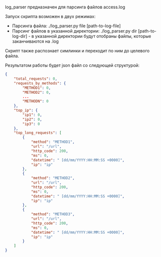 log_parser предназначен для парсинга файлов access.log

Запуск скрипта возможен в двух режимах:

- Парсинга файла: ./log_parser.py file [path-to-log-file]
- Парсинг файлов в указанной директории: ./log_parser.py dir [path-to-log-dir] - в указанной директории будут отобраны файлы, которые заканчиваются на .log


Скрипт также распознает симлинки и переходит по ним до целевого файла.

Результатом работы будет json файл со следующей структурой:
```json
{
    "total_requests": 0,
    "requests_by_methods": {
        "METHOD1": 0,
        "METHOD2": 0,
        ...
        "METHODN": 0
    },
    "top_ip": {
        "ip1": 0,
        "ip2": 0,
        "ip3": 0
    },
    "top_long_requests": [
        {
            "method": "METHOD1",
            "url": "/url",
            "http_code": 200,
            "ms": 0,
            "datetime": " [dd/mm/YYYY:HH:MM:SS +0000]",
            "ip": "ip"
        },
        {
            "method": "METHOD2",
            "url": "/url",
            "http_code": 200,
            "ms": 0,
            "datetime": " [dd/mm/YYYY:HH:MM:SS +0000]",
            "ip": "ip"
        },
        {
            "method": "METHOD3",
            "url": "/url",
            "http_code": 200,
            "ms": 0,
            "datetime": " [dd/mm/YYYY:HH:MM:SS +0000]",
            "ip": "ip"
        }
    ]
}
```
